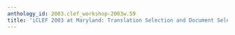 ```yaml
---
anthology_id: 2003.clef_workshop-2003w.59
title: 'iCLEF 2003 at Maryland: Translation Selection and Document Selection'
---
```

